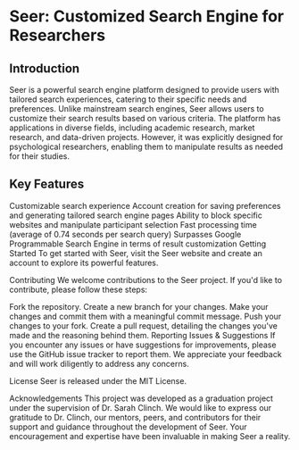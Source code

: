 # Seer: Customized Search Engine for Researchers
 ## Introduction
 
Seer is a powerful search engine platform designed to provide users with tailored search experiences, catering to their specific needs and preferences. Unlike mainstream search engines, Seer allows users to customize their search results based on various criteria. The platform has applications in diverse fields, including academic research, market research, and data-driven projects. However, it was explicitly designed for psychological researchers, enabling them to manipulate results as needed for their studies.

## Key Features
Customizable search experience
Account creation for saving preferences and generating tailored search engine pages
Ability to block specific websites and manipulate participant selection
Fast processing time (average of 0.74 seconds per search query)
Surpasses Google Programmable Search Engine in terms of result customization
Getting Started
To get started with Seer, visit the Seer website and create an account to explore its powerful features.

Contributing
We welcome contributions to the Seer project. If you'd like to contribute, please follow these steps:

Fork the repository.
Create a new branch for your changes.
Make your changes and commit them with a meaningful commit message.
Push your changes to your fork.
Create a pull request, detailing the changes you've made and the reasoning behind them.
Reporting Issues & Suggestions
If you encounter any issues or have suggestions for improvements, please use the GitHub issue tracker to report them. We appreciate your feedback and will work diligently to address any concerns.

License
Seer is released under the MIT License.

Acknowledgements
This project was developed as a graduation project under the supervision of Dr. Sarah Clinch. We would like to express our gratitude to Dr. Clinch, our mentors, peers, and contributors for their support and guidance throughout the development of Seer. Your encouragement and expertise have been invaluable in making Seer a reality.
